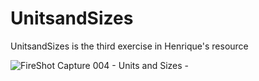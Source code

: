 # UnitsandSizes
UnitsandSizes is the third exercise in Henrique's resource

![FireShot Capture 004 - Units and Sizes - ](https://github.com/Lumar-ux/Becode/assets/82873564/67886b86-9ea4-4ee4-83f6-aedd7f86997e)
